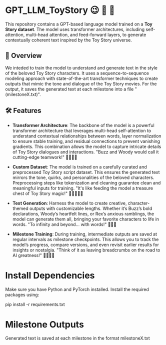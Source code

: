 # GPT_LLM_ToyStory 😉 🚀 🧸 

This repository contains a GPT-based language model trained on a **Toy Story dataset**. The model uses transformer architectures, including self-attention, multi-head attention, and feed-forward layers, to generate contextually coherent text inspired by the Toy Story universe.

## 📖 Overview

We inteded to train the model to understand and generate text in the style of the beloved Toy Story characters. It uses a sequence-to-sequence modeling approach with state-of-the-art transformer techniques to create outputs that mimic the tone and dialogue of the Toy Story movies.
For the output, it saves the generated text at each milestone into a file "(milestoneX.txt)".

## 🛠️ Features

- **Transformer Architecture**: The backbone of the model is a powerful transformer architecture that leverages multi-head self-attention to understand contextual relationships between words, layer normalization to ensure stable training, and residual connections to prevent vanishing gradients. This combination allows the model to capture intricate details of Toy Story dialogues and interactions. "Buzz and Woody would call it cutting-edge teamwork!" 🌌👨‍🚀🚀

- **Custom Dataset**: The model is trained on a carefully curated and preprocessed Toy Story script dataset. This ensures the generated text mirrors the tone, quirks, and personalities of the beloved characters. Preprocessing steps like tokenization and cleaning guarantee clean and meaningful inputs for training.
"It's like feeding the model a treasure chest of Toy Story magic!" 🐑👩‍🌾🤠🐎

- **Text Generation**: Harness the model to create creative, character-themed outputs with customizable lengths. Whether it’s Buzz’s bold declarations, Woody’s heartfelt lines, or Rex’s anxious ramblings, the model can generate them all, bringing your favorite characters to life in words.
"To infinity and beyond... with words!" 🧸👾🐎

- **Milestone Training**: During training, intermediate outputs are saved at regular intervals as milestone checkpoints. This allows you to track the model’s progress, compare versions, and even revisit earlier results for insights or nostalgia. "Think of it as leaving breadcrumbs on the road to AI greatness!" 👼🚀👨‍🚀

# Install Dependencies
Make sure you have Python and PyTorch installed. Install the required packages using:

pip install -r requirements.txt


# Milestone Outputs
Generated text is saved at each milestone in the format milestoneX.txt

  


